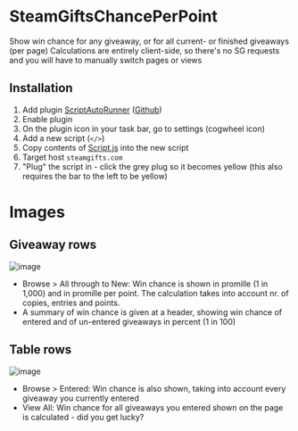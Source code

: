 # SteamGiftsChancePerPoint
Show win chance for any giveaway, or for all current- or finished giveaways (per page)
Calculations are entirely client-side, so there's no SG requests and you will have to manually switch pages or views

## Installation
1. Add plugin [ScriptAutoRunner](https://chrome.google.com/webstore/detail/scriptautorunner/gpgjofmpmjjopcogjgdldidobhmjmdbm) ([Github](https://github.com/nakajmg/ScriptAutoRunner))
2. Enable plugin
3. On the plugin icon in your task bar, go to settings (cogwheel icon)
4. Add a new script (`</>`)
5. Copy contents of [Script.js](https://github.com/Alicecomma/SteamGiftsChancePerPoint/blob/main/Script.js) into the new script
6. Target host `steamgifts.com`
7. "Plug" the script in - click the grey plug so it becomes yellow (this also requires the bar to the left to be yellow)

# Images
## Giveaway rows
![image](https://github.com/Alicecomma/SteamGiftsChancePerPoint/assets/4662406/d7e4bb61-53a7-4068-8b52-c0d01ed14930)
 - Browse > All through to New: Win chance is shown in promille (1 in 1,000) and in promille per point. The calculation takes into account nr. of copies, entries and points.
 - A summary of win chance is given at a header, showing win chance of entered and of un-entered giveaways in percent (1 in 100)

## Table rows
![image](https://github.com/Alicecomma/SteamGiftsChancePerPoint/assets/4662406/cdd59da0-e7c2-47aa-9712-e072aacaf616)
 - Browse > Entered: Win chance is also shown, taking into account every giveaway you currently entered
 - View All: Win chance for all giveaways you entered shown on the page is calculated - did you get lucky?
